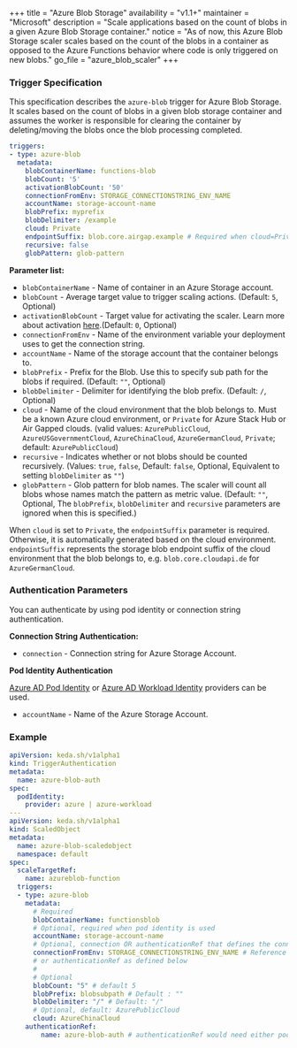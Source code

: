 +++
title = "Azure Blob Storage"
availability = "v1.1+"
maintainer = "Microsoft"
description = "Scale applications based on the count of blobs in a given Azure Blob Storage container."
notice = "As of now, this Azure Blob Storage scaler scales based on the count of the blobs in a container as opposed to the Azure Functions behavior where code is only triggered on new blobs."
go_file = "azure_blob_scaler"
+++

### Trigger Specification

This specification describes the `azure-blob` trigger for Azure Blob Storage. It scales based on the count of blobs in a given blob storage container and assumes the worker is responsible for clearing the container by deleting/moving the blobs once the blob processing completed.

```yaml
triggers:
- type: azure-blob
  metadata:
    blobContainerName: functions-blob
    blobCount: '5'
    activationBlobCount: '50'
    connectionFromEnv: STORAGE_CONNECTIONSTRING_ENV_NAME
    accountName: storage-account-name
    blobPrefix: myprefix
    blobDelimiter: /example
    cloud: Private
    endpointSuffix: blob.core.airgap.example # Required when cloud=Private
    recursive: false
    globPattern: glob-pattern
```

**Parameter list:**

- `blobContainerName` - Name of container in an Azure Storage account.
- `blobCount` - Average target value to trigger scaling actions. (Default: `5`, Optional)
- `activationBlobCount` - Target value for activating the scaler. Learn more about activation [here](./../concepts/scaling-deployments.md#activating-and-scaling-thresholds).(Default: `0`, Optional)
- `connectionFromEnv` - Name of the environment variable your deployment uses to get the connection string.
- `accountName` - Name of the storage account that the container belongs to.
- `blobPrefix` - Prefix for the Blob. Use this to specify sub path for the blobs if required. (Default: `""`, Optional)
- `blobDelimiter` - Delimiter for identifying the blob prefix. (Default: `/`, Optional)
- `cloud` - Name of the cloud environment that the blob belongs to. Must be a known Azure cloud environment, or `Private` for Azure Stack Hub or Air Gapped clouds. (valid values: `AzurePublicCloud`, `AzureUSGovernmentCloud`, `AzureChinaCloud`, `AzureGermanCloud`, `Private`; default: `AzurePublicCloud`)
- `recursive` - Indicates whether or not blobs should be counted recursively. (Values: `true`, `false`, Default: `false`, Optional, Equivalent to setting `blobDelimiter` as `""`)
- `globPattern` - Glob pattern for blob names. The scaler will count all blobs whose names match the pattern
as metric value. (Default: `""`, Optional, The `blobPrefix`, `blobDelimiter` and `recursive` parameters are ignored when this is specified.)

When `cloud` is set to `Private`, the `endpointSuffix` parameter is required. Otherwise, it is automatically generated based on the cloud environment. `endpointSuffix` represents the storage blob endpoint suffix of the cloud environment that the blob belongs to, e.g. `blob.core.cloudapi.de` for `AzureGermanCloud`.


### Authentication Parameters

You can authenticate by using pod identity or connection string authentication.

**Connection String Authentication:**

- `connection` - Connection string for Azure Storage Account.

**Pod Identity Authentication**

[Azure AD Pod Identity](https://docs.microsoft.com/en-us/azure/aks/use-azure-ad-pod-identity) or [Azure AD Workload Identity](https://azure.github.io/azure-workload-identity/docs/) providers can be used.

- `accountName` - Name of the Azure Storage Account.

### Example

```yaml
apiVersion: keda.sh/v1alpha1
kind: TriggerAuthentication
metadata:
  name: azure-blob-auth
spec:
  podIdentity:
    provider: azure | azure-workload
---
apiVersion: keda.sh/v1alpha1
kind: ScaledObject
metadata:
  name: azure-blob-scaledobject
  namespace: default
spec:
  scaleTargetRef:
    name: azureblob-function
  triggers:
  - type: azure-blob
    metadata:
      # Required
      blobContainerName: functionsblob
      # Optional, required when pod identity is used
      accountName: storage-account-name
      # Optional, connection OR authenticationRef that defines the connection
      connectionFromEnv: STORAGE_CONNECTIONSTRING_ENV_NAME # Reference to a connection string in deployment
      # or authenticationRef as defined below
      #
      # Optional
      blobCount: "5" # default 5
      blobPrefix: blobsubpath # Default : ""
      blobDelimiter: "/" # Default: "/"
      # Optional, default: AzurePublicCloud
      cloud: AzureChinaCloud
    authenticationRef:
        name: azure-blob-auth # authenticationRef would need either podIdentity or define a connection parameter
```
